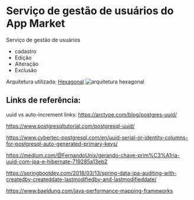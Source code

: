 # Serviço de gestão de usuários do App Market

Serviço de gestão de usuários
* cadastro
* Edição
* Alteração
* Exclusão

Arquitetura utilizada: [Hexagonal](https://reflectoring.io/spring-hexagonal/)
![arquitetura hexagonal](https://reflectoring.io/assets/img/posts/spring-hexagonal/hexagonal-architecture.png)


## Links de referência:

uuid vs auto-increment links:
https://arctype.com/blog/postgres-uuid/

https://www.postgresqltutorial.com/postgresql-uuid/

https://www.cybertec-postgresql.com/en/uuid-serial-or-identity-columns-for-postgresql-auto-generated-primary-keys/

https://medium.com/@FernandoUnix/gerando-chave-prim%C3%A1ria-uuid-com-jpa-e-hibernate-719285a13eb2

https://springbootdev.com/2018/03/13/spring-data-jpa-auditing-with-createdby-createddate-lastmodifiedby-and-lastmodifieddate/

https://www.baeldung.com/java-performance-mapping-frameworks
